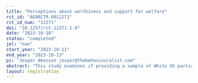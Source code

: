 ```yaml
---
title: "Perceptions about worthiness and support for welfare"
rct_id: "AEARCTR-0012271"
rct_id_num: "12271"
doi: "10.1257/rct.12271-1.0"
date: "2023-10-10"
status: "completed"
jel: "nan"
start_year: "2023-10-11"
end_year: "2023-10-13"
pi: "Jesper Akesson jesper@thebehaviouralist.com"
abstract: "This study examines if providing a sample of White US participants with information about the worthiness of welfare recipients influences their support for welfare, as well as their beliefs about the worthiness of welfare recipients. "
layout: registration
---
```


